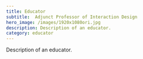 ```yaml
---
title: Educator
subtitle:  Adjunct Professor of Interaction Design
hero_image: /images/1920x1080ori.jpg
description: Description of an educator.
category: educator
---
```


Description of an educator.